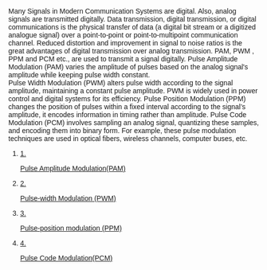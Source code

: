 <!DOCTYPE html>
<html lang="en">
<head>
  <meta charset="UTF-8">
  <meta name="viewport" content="width=device-width, initial-scale=1.0">
  <link href="https://cdn.jsdelivr.net/npm/tailwindcss@2.2.19/dist/tailwind.min.css" rel="stylesheet">
</head>
<body>
  <div class="px-6 pb-6 flex-1">
    <div
      class="w-full text- black font-normal text-[19.2px]"
      style="font-family: Raleway, sans-serif"
    >
    <p>Many Signals in Modern Communication Systems are digital. Also, analog signals are 
      transmitted digitally. Data transmission, digital transmission, or digital communications is 
      the physical transfer of data (a digital bit stream or a digitized analogue signal) over a 
      point-to-point or point-to-multipoint communication channel. Reduced distortion and improvement 
      in signal to noise ratios is the great advantages of digital transmission over analog transmission. 
      PAM, PWM , PPM and PCM etc., are used to transmit a signal digitally. 
      Pulse Amplitude Modulation (PAM) varies the amplitude of pulses based on the analog signal's 
      amplitude while keeping pulse width constant. 
      <br/>Pulse Width Modulation (PWM) alters pulse width 
      according to the signal amplitude, maintaining a constant pulse amplitude. 
      PWM is widely used in power control and digital systems for its efficiency. 
      Pulse Position Modulation (PPM) changes the position of pulses within a fixed interval according 
      to the signal’s amplitude, it encodes information in timing rather than amplitude.
      Pulse Code Modulation (PCM) involves sampling an analog signal, quantizing these samples, 
      and encoding them into binary form.
      For example, these pulse modulation techniques are used in optical fibers, wireless channels, 
      computer buses, etc.</p>
    </div></div>
      <div class="px-6 pb-6 flex-1">
        <div
          class="w-full text-[#007bff] font-normal text-[19.2px]"
          style="font-family: Raleway, sans-serif"
        >
          <ol class="mb-4 pl-4">
            <li>
              <a href="./theory/PAM.html">
                <div class="flex">
                  <span class="text-black mr-4">1.</span>
                  <p class="hover:text-[#3e6389] hover:underline">
                    Pulse Amplitude Modulation(PAM)
                  </p>
                </div>
              </a>
            </li>
            <li>
              <a href="./theory/PWM.html">
                <div class="flex">
                  <span class="text-black mr-4">2.</span>
                  <p class="hover:text-[#3e6389] hover:underline">
                    Pulse-width Modulation (PWM)
                  </p>
                </div>
              </a>
            </li>
            <li>
              <a href="./theory/PPM.html">
                <div class="flex">
                  <span class="text-black mr-4">3.</span>
                  <p class="hover:text-[#3e6389] hover:underline">
                    Pulse-position modulation (PPM)
                  </p>
                </div>
              </a>
            </li>
            <li>
              <a href="./theory/PCM.html">
                <div class="flex">
                  <span class="text-black mr-4">4.</span>
                  <p class="hover:text-[#3e6389] hover:underline">
                    Pulse Code Modulation(PCM)
                  </p>
                </div>
              </a>
            </li>
          </ol>
        </div>
      </div>
</body>
</html>